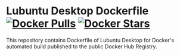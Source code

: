 # Lubuntu Desktop Dockerfile [![Docker Pulls](https://img.shields.io/docker/pulls/atkrad/lubuntu-desktop.svg)](https://registry.hub.docker.com/u/atkrad/lubuntu-desktop/) [![Docker Stars](https://img.shields.io/docker/stars/atkrad/lubuntu-desktop.svg)](https://registry.hub.docker.com/u/atkrad/lubuntu-desktop/)
This repository contains Dockerfile of Lubuntu Desktop for Docker's automated build published to the public Docker Hub Registry.
